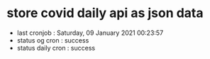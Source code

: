 # store covid daily api as json data

- last cronjob : Saturday, 09 January 2021 00:23:57
- status og cron : success
- status daily cron : success
      
      
